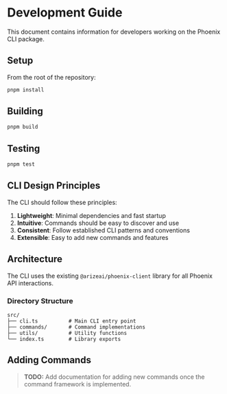 # Development Guide

This document contains information for developers working on the Phoenix CLI package.

## Setup

From the root of the repository:

```bash
pnpm install
```

## Building

```bash
pnpm build
```

## Testing

```bash
pnpm test
```

## CLI Design Principles

The CLI should follow these principles:

1. **Lightweight**: Minimal dependencies and fast startup
2. **Intuitive**: Commands should be easy to discover and use
3. **Consistent**: Follow established CLI patterns and conventions
4. **Extensible**: Easy to add new commands and features

## Architecture

The CLI uses the existing `@arizeai/phoenix-client` library for all Phoenix API interactions.

### Directory Structure

```
src/
├── cli.ts          # Main CLI entry point
├── commands/       # Command implementations
├── utils/          # Utility functions
└── index.ts        # Library exports
```

## Adding Commands

> **TODO:** Add documentation for adding new commands once the command framework is implemented.
